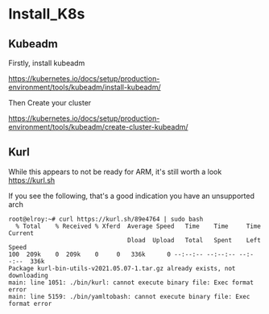 # Install_K8s

## Kubeadm
Firstly, install kubeadm

https://kubernetes.io/docs/setup/production-environment/tools/kubeadm/install-kubeadm/

Then Create your cluster

https://kubernetes.io/docs/setup/production-environment/tools/kubeadm/create-cluster-kubeadm/

## Kurl
While this appears to not be ready for ARM, it's still worth a look
https://kurl.sh

If you see the following, that's a good indication you have an unsupported arch
```
root@elroy:~# curl https://kurl.sh/89e4764 | sudo bash
  % Total    % Received % Xferd  Average Speed   Time    Time     Time  Current
                                 Dload  Upload   Total   Spent    Left  Speed
100  209k    0  209k    0     0   336k      0 --:--:-- --:--:-- --:--:--  336k
Package kurl-bin-utils-v2021.05.07-1.tar.gz already exists, not downloading
main: line 1051: ./bin/kurl: cannot execute binary file: Exec format error
main: line 5159: ./bin/yamltobash: cannot execute binary file: Exec format error
```
